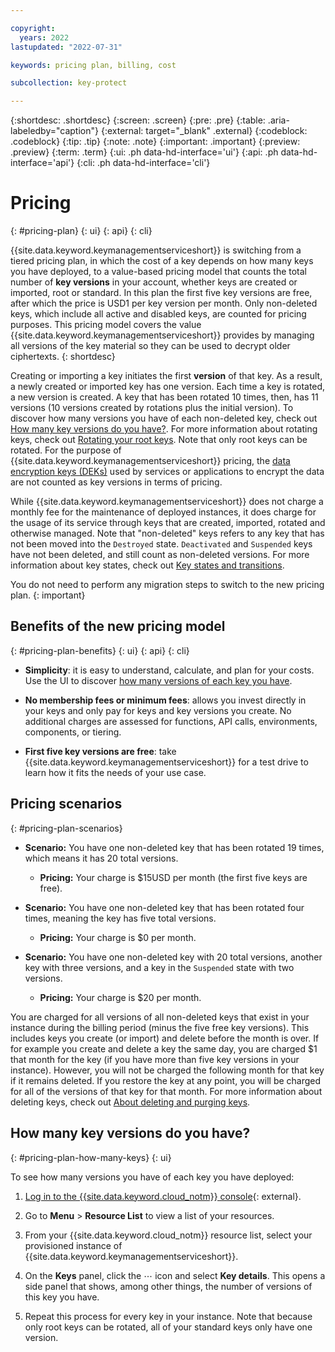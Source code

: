 ```yaml
---

copyright:
  years: 2022
lastupdated: "2022-07-31"

keywords: pricing plan, billing, cost

subcollection: key-protect

---
```


{:shortdesc: .shortdesc}
{:screen: .screen}
{:pre: .pre}
{:table: .aria-labeledby="caption"}
{:external: target="_blank" .external}
{:codeblock: .codeblock}
{:tip: .tip}
{:note: .note}
{:important: .important}
{:preview: .preview}
{:term: .term}
{:ui: .ph data-hd-interface='ui'}
{:api: .ph data-hd-interface='api'}
{:cli: .ph data-hd-interface='cli'}

# Pricing
{: #pricing-plan}
{: ui}
{: api}
{: cli}

{{site.data.keyword.keymanagementserviceshort}} is switching from a tiered pricing plan, in which the cost of a key depends on how many keys you have deployed, to a value-based pricing model that counts the total number of **key versions** in your account, whether keys are created or imported, root or standard. In this plan the first five key versions are free, after which the price is USD1 per key version per month. Only non-deleted keys, which include all active and disabled keys, are counted for pricing purposes. This pricing model covers the value {{site.data.keyword.keymanagementserviceshort}} provides by managing all versions of the key material so they can be used to decrypt older ciphertexts.
{: shortdesc}

Creating or importing a key initiates the first **version** of that key. As a result, a newly created or imported key has one version. Each time a key is rotated, a new version is created. A key that has been rotated 10 times, then, has 11 versions (10 versions created by rotations plus the initial version). To discover how many versions you have of each non-deleted key, check out [How many key versions do you have?](#pricing-plan-how-many-keys). For more information about rotating keys, check out [Rotating your root keys](/docs/key-protect?topic=key-protect-key-rotation). Note that only root keys can be rotated. For the purpose of {{site.data.keyword.keymanagementserviceshort}} pricing, the [data encryption keys (DEKs)](/docs/key-protect?topic=key-protect-envelope-encryption) used by services or applications to encrypt the data are not counted as key versions in terms of pricing.

While {{site.data.keyword.keymanagementserviceshort}} does not charge a monthly fee for the maintenance of deployed instances, it does charge for the usage of its service through keys that are created, imported, rotated and otherwise managed. Note that "non-deleted" keys refers to any key that has not been moved into the `Destroyed` state. `Deactivated` and `Suspended` keys have not been deleted, and still count as non-deleted versions. For more information about key states, check out [Key states and transitions](/docs/key-protect?topic=key-protect-key-states#key-transitions).

You do not need to perform any migration steps to switch to the new pricing plan.
{: important}

## Benefits of the new pricing model
{: #pricing-plan-benefits}
{: ui}
{: api}
{: cli}

* **Simplicity**: it is easy to understand, calculate, and plan for your costs. Use the UI to discover [how many versions of each key you have](#pricing-plan-how-many-keys).

* **No membership fees or minimum fees**: allows you invest directly in your keys and only pay for keys and key versions you create. No additional charges are assessed for functions, API calls, environments, components, or tiering.

* **First five key versions are free**: take {{site.data.keyword.keymanagementserviceshort}} for a test drive to learn how it fits the needs of your use case.

## Pricing scenarios
{: #pricing-plan-scenarios}

* **Scenario:** You have one non-deleted key that has been rotated 19 times, which means it has 20 total versions.
  - **Pricing:** Your charge is $15USD per month (the first five keys are free).

* **Scenario:** You have one non-deleted key that has been rotated four times, meaning the key has five total versions.
  - **Pricing:** Your charge is $0 per month.

* **Scenario:** You have one non-deleted key with 20 total versions, another key with three versions, and a key in the `Suspended` state with two versions.
  - **Pricing:** Your charge is $20 per month.

You are charged for all versions of all non-deleted keys that exist in your instance during the billing period (minus the five free key versions). This includes keys you create (or import) and delete before the month is over. If for example you create and delete a key the same day, you are charged $1 that month for the key (if you have more than five key versions in your instance). However, you will not be charged the following month for that key if it remains deleted. If you restore the key at any point, you will be charged for all of the versions of that key for that month. For more information about deleting keys, check out [About deleting and purging keys](/docs/key-protect?topic=key-protect-delete-purge-keys).

## How many key versions do you have?
{: #pricing-plan-how-many-keys}
{: ui}

To see how many versions you have of each key you have deployed:

1. [Log in to the {{site.data.keyword.cloud_notm}} console](/login/){: external}.

2. Go to **Menu** &gt; **Resource List** to view a list of your resources.

3. From your {{site.data.keyword.cloud_notm}} resource list, select your provisioned instance of {{site.data.keyword.keymanagementserviceshort}}.

4. On the **Keys** panel, click the ⋯ icon and select **Key details**. This opens a side panel that shows, among other things, the number of versions of this key you have.

5. Repeat this process for every key in your instance. Note that because only root keys can be rotated, all of your standard keys only have one version.
